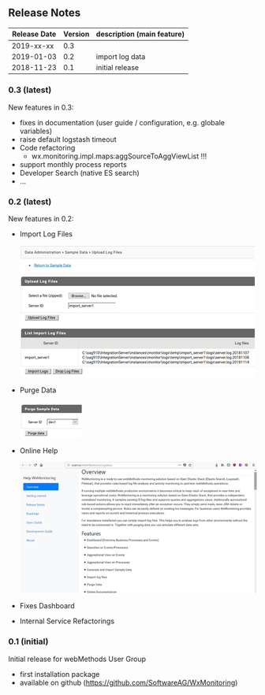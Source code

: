 ## Release Notes

| Release Date | Version | description (main feature)  | 
| -------------| ------- | --------------- |
| 2019-xx-xx   | 0.3     |  |
| 2019-01-03   | 0.2     | import log data |
| 2018-11-23   | 0.1     | initial release |

### 0.3 (latest)

New features in 0.3:

* fixes in documentation (user guide / configuration, e.g. globale variables)
* raise default logstash timeout 
* Code refactoring
    * wx.monitoring.impl.maps:aggSourceToAggViewList !!!
* support monthly process reports
* Developer Search (native ES search)
* ...


### 0.2 (latest)

New features in 0.2:

* Import Log Files

    ![Import Log Files](img/ImportLogFiles.png)

* Purge Data

    ![Purge Data](img/PurgeData.png)

* Online Help 

    ![Online Help](img/help.png)

* Fixes Dashboard
* Internal Service Refactorings


### 0.1 (initial)

Initial release for webMethods User Group

* first installation package
* available on github (https://github.com/SoftwareAG/WxMonitoring)